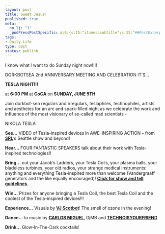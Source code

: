 ```yaml
--- 
layout: post
title: Sweet Jesus!
published: true
meta: 
  no_lj: "1"
  _podPressPostSpecific: a:6:{s:15:"itunes:subtitle";s:15:"##PostExcerpt##";s:14:"itunes:summary";s:15:"##PostExcerpt##";s:15:"itunes:keywords";s:17:"##WordPressCats##";s:13:"itunes:author";s:10:"##Global##";s:15:"itunes:explicit";s:7:"Default";s:12:"itunes:block";s:7:"Default";}
tags: 
- Daily Life
type: post
status: publish
---
```

I know what I want to do Sunday night now!!!!

DORKBOTSEA 2nd ANNIVERSARY MEETING AND CELEBRATION
IT’S…

<strong>TESLA NIGHT!!!</strong>

at <strong>6:00 PM</strong> at <a href="http://cocaseattle.org/" target="_blank"><strong>CoCA</strong></a> on <strong>SUNDAY, JUNE 5TH</strong>

Join dorkbot-sea regulars and irregulars, teslaphiles, technophiles, artists and aesthetes for an arc and spark-filled night as we celebrate the work and influence of the most visionary of so-called mad scientists -

NIKOLA TESLA

<strong>See…</strong>
VIDEO of Tesla-inspired devices in AWE-INSPIRING ACTION
– from <a href="http://srl.org/" target="_blank"><strong>SRL</strong></a>’s Seattle show and beyond!

<strong>Hear…</strong>
FOUR FANTASTIC SPEAKERS talk about their work
with Tesla-inspired technologies!!

<strong>Bring…</strong>
out your Jacob’s Ladders, your Tesla Coils, your plasma balls, your bladeless turbines, your old radios, your strange medical instruments: anything and everything Tesla-inspired more than welcome (Vandergraaff generators and the like equally encouraged)! <a href="http://dorkbot.org/dorkbotsea/events-tesla.shtml#show"><strong>Click for show and tell guidelines</strong></a>.

<strong>Win…</strong>
Prizes for anyone bringing a Tesla Coil, the best Tesla Coil
and the coolest of the Tesla-inspired devices!!!

<strong>Experience…</strong>
Visuals by <a href="http://scobot.com/" target="_blank"><strong>VJ Scotbot</strong></a>!
The smell of ozone in the evening!

<strong>Dance…</strong>
to music by <a href="http://djcarlosdasilva.com/" target="_blank"><strong>CARLOS MIGUEL</strong></a>, DjMB
and <a href="http://www.technoisyourfriend.com/" target="_blank"><strong>TECHNOISYOURFRIEND</strong></a>

<strong>Drink…</strong>
Glow-In-The-Dark cocktails!
